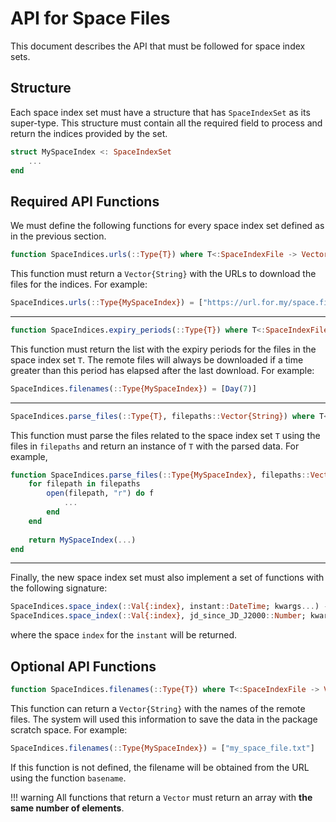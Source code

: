 API for Space Files
===================

This document describes the API that must be followed for space index sets.

## Structure

Each space index set must have a structure that has `SpaceIndexSet` as its super-type. This
structure must contain all the required field to process and return the indices provided by
the set.

```julia
struct MySpaceIndex <: SpaceIndexSet
    ...
end
```

## Required API Functions

We must define the following functions for every space index set defined as in the previous
section.

```julia
function SpaceIndices.urls(::Type{T}) where T<:SpaceIndexFile -> Vector{String}
```

This function must return a `Vector{String}` with the URLs to download the files for the
indices. For example:

```julia
SpaceIndices.urls(::Type{MySpaceIndex}) = ["https://url.for.my/space.file.txt"]
```

---

```julia
function SpaceIndices.expiry_periods(::Type{T}) where T<:SpaceIndexFile -> Vector{DatePeriod}
```

This function must return the list with the expiry periods for the files in the space index
set `T`. The remote files will always be downloaded if a time greater than this period has
elapsed after the last download. For example:

```julia
SpaceIndices.filenames(::Type{MySpaceIndex}) = [Day(7)]
```

---

```julia
SpaceIndices.parse_files(::Type{T}, filepaths::Vector{String}) where T<:SpaceIndexFile -> T
```

This function must parse the files related to the space index set `T` using the files in
`filepaths` and return an instance of `T` with the parsed data. For example,

```julia
function SpaceIndices.parse_files(::Type{MySpaceIndex}, filepaths::Vector{String})
    for filepath in filepaths
        open(filepath, "r") do f
            ...
        end
    end
        
    return MySpaceIndex(...)
end
```

---

Finally, the new space index set must also implement a set of functions with the following
signature:

```julia
SpaceIndices.space_index(::Val{:index}, instant::DateTime; kwargs...) -> Number
SpaceIndices.space_index(::Val{:index}, jd_since_JD_J2000::Number; kwargs...) -> Number
```

where the space `index` for the `instant` will be returned.

## Optional API Functions

```julia
function SpaceIndices.filenames(::Type{T}) where T<:SpaceIndexFile -> Vector{String}
```

This function can return a `Vector{String}` with the names of the remote files. The system
will used this information to save the data in the package scratch space. 
For example:

```julia
SpaceIndices.filenames(::Type{MySpaceIndex}) = ["my_space_file.txt"]
```

If this function is not defined, the filename will be obtained from the URL using the
function `basename`.

!!! warning
    All functions that return a `Vector` must return an array with **the same number of
    elements**.
